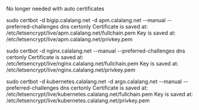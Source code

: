 No longer needed with auto certificates

sudo certbot -d bigip.calalang.net -d apm.calalang.net --manual --preferred-challenges dns certonly
Certificate is saved at: /etc/letsencrypt/live/apm.calalang.net/fullchain.pem
Key is saved at:         /etc/letsencrypt/live/apm.calalang.net/privkey.pem

sudo certbot -d nginx.calalang.net --manual --preferred-challenges dns certonly
Certificate is saved at: /etc/letsencrypt/live/nginx.calalang.net/fullchain.pem
Key is saved at:         /etc/letsencrypt/live/nginx.calalang.net/privkey.pem

sudo certbot -d kubernetes.calalang.net -d argo.calalang.net --manual --preferred-challenges dns certonly
Certificate is saved at: /etc/letsencrypt/live/kubernetes.calalang.net/fullchain.pem
Key is saved at:         /etc/letsencrypt/live/kubernetes.calalang.net/privkey.pem
